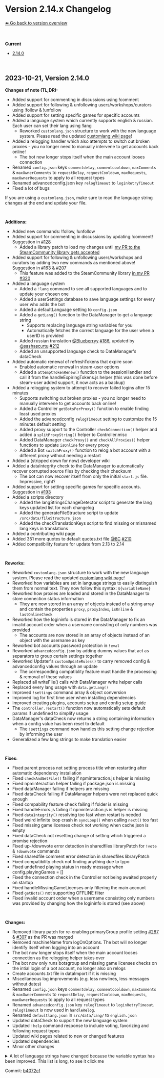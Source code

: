 # Version 2.14.x Changelog
[⬅️ Go back to version overview](../version_changelogs.md)

&nbsp;

**Current**  
- [2.14.0](#2.14.0)
  
&nbsp;

<a id="2.14.0"></a>

## **2023-10-21, Version 2.14.0**
**Changes of note (TL;DR):**  
- Added support for commenting in discussions using !comment
- Added support for following & unfollowing users/workshops/curators using !follow & !unfollow 
- Added support for setting specific games for specific accounts
- Added a language system which currently supports english & russian. Each user can set their lang using !lang
  - Reworked `customlang.json` structure to work with the new language system. Please read the updated [customlang wiki page](/docs/wiki/customlang_doc.md)!
- Added a relogging handler which also attempts to switch out broken proxies - you no longer need to manually intervene to get accounts back online!
  - The bot now longer stops itself when the main account looses connection
- Renamed `config.json` keys `commentdelay`, `commentcooldown`, `maxComments` & `maxOwnerComments` to `requestDelay`, `requestCooldown`, `maxRequests`, `maxOwnerRequests` to apply to all request types
- Renamed advancedconfig.json key `relogTimeout` to `loginRetryTimeout`
- Fixed a lot of bugs

If you are using a `customlang.json`, make sure to read the language string changes at the end and update your file.

&nbsp;
&nbsp;

**Additions:**
- Added new commands: !follow, !unfollow
- Added support for commenting in discussions by updating !comment! Suggestion in [#128](https://github.com/3urobeat/steam-comment-service-bot/issues/128)
  - Added a library patch to load my changes until [my PR to the SteamCommunity library gets accepted](https://github.com/DoctorMcKay/node-steamcommunity/pull/319)
- Added support for following & unfollowing users/workshops and curators by adding two new commands as mentioned above! Suggestion in [#163](https://github.com/3urobeat/steam-comment-service-bot/issues/163) & [#207](https://github.com/3urobeat/steam-comment-service-bot/issues/207)
  - This feature was added to the SteamCommunity library [in my PR #320](https://github.com/DoctorMcKay/node-steamcommunity/pull/320)
- Added a language system
  - Added a `!lang` command to see all supported languages and to update your chosen one
  - Added a userSettings database to save language settings for every user who adds the bot
  - Added a defaultLanguage setting to `config.json`
  - Added a `getLang()` function to the DataManager to get a language string
    - Supports replacing language string variables for you
    - Automatically fetches the correct language for the user when a userID is provided
  - Added russian translation [@Blueberryy](https://github.com/Blueberryy) [#186](https://github.com/3urobeat/steam-comment-service-bot/pull/186), updated by [@sashascurtu](https://github.com/sashascurtu) [#212](https://github.com/3urobeat/steam-comment-service-bot/pull/212)
  - Added an unsupported language check to DataManager's dataCheck
- Added automatic renewal of refreshTokens that expire soon
  - Enabled automatic renewal in steam-user options
  - Added a `attemptTokenRenew()` function to the sessionHandler and call it from the handleExpiringTokens.js helper (this was done before steam-user added support, it now acts as a backup)
- Added a relogging system to attempt to recover failed logins after 15 minutes
  - Supports switching out broken proxies - you no longer need to manually intervene to get accounts back online!
  - Added a Controller `getBotsPerProxy()` function to enable finding least used proxies
  - Added the advancedconfig `relogTimeout` setting to customize the 15 minutes default setting
  - Added proxy support to the Controller `checkConnection()` helper and added a `splitProxyString()` helper to Controller.misc
  - Added DataManager `checkProxy()` and `checkAllProxies()` helper functions to update `isOnline` for every proxy
  - Added a Bot `switchProxy()` function to relog a bot account with a different proxy without needing a restart
- Added a (stripped down for now) developer wiki
- Added a dataIntegrity check to the DataManager to automatically recover corrupted source files by checking their checksum
  - The bot can now recover itself from only the initial `start.js` file. Impressive, right?
- Added support for setting specific games for specific accounts. Suggestion in [#193](https://github.com/3urobeat/steam-comment-service-bot/issues/193)
- Added a scripts directory
  - Added the langStringsChangeDetector script to generate the lang keys updated list for each changelog
  - Added the generateFileStructure script to update `/src/data/fileStructure.json`
  - Added the checkTranslationKeys script to find missing or misnamed lang keys in translations
- Added a contributing wiki page
- Added 351 more quotes to default quotes.txt file [@8C](https://github.com/8C) [#210](https://github.com/3urobeat/steam-comment-service-bot/pull/210)
- Added compatibility feature for update from 2.13 to 2.14

&nbsp;

**Reworks:**
- Reworked `customlang.json` structure to work with the new language system. Please read the updated [customlang wiki page](/docs/wiki/customlang_doc.md)!
- Reworked how variables are set in language strings to easily distinguish them from normal text. They now follow this syntax: `${variableName}`
- Reworked how proxies are loaded and stored in the DataManager to store connection status information
  - They are now stored in an array of objects instead of a string array and contain the properties `proxy`, `proxyIndex`, `isOnline` & `lastOnlineCheck`
- Reworked how the logininfo is stored in the DataManager to fix an invalid account order when a username consisting of only numbers was provided
  - The accounts are now stored in an array of objects instead of an object with the username as key
- Reworked bot accounts password protection in `!eval`
- Reworked `advancedconfig.json` by adding dummy values that act as separators to group certain settings together
- Reworked Updater's `customUpdateRules()` to carry removed config & advancedconfig values through an update
  - The corresponding compatiblity feature must handle the processing & removal of these values
- Replaced all writeFile() calls with DataManager write helper calls
- Replaced every lang usage with `data.getLang()`
- Improved `!settings` command array & object conversion
- Improved log for first time user when installing dependencies
- Improved creating plugins, accounts setup and config setup guide
- The `controller.restart()` function now automatically sets default params if undefined to simplify usage
- DataManager's dataCheck now returns a string containing information when a config value has been reset to default
  - The `!settings` command now handles this setting change rejection by informing the user
- Generalized a few lang strings to make translation easier

&nbsp;

**Fixes:**
- Fixed parent process not setting process title when restarting after automatic dependency installation
- Fixed `checkAndGetFile()` failing if npminteraction.js helper is missing
- Fixed npminteraction helper failing if package.json is missing
- Fixed dataManager failing if helpers are missing
- Fixed dataCheck failing if DataManager helpers were not replaced quick enough
- Fixed compability feature check failing if folder is missing
- Fixed handleErrors.js failing if npminteraction.js is helper is missing
- Fixed `dataIntegrity()` resolving too fast when restart is needed
- Fixed weird infinite loop crash in `syncLoop()` when calling `next()` too fast
- Fixed missing game licenses check not working when cache.json is empty
- Fixed dataCheck not resetting change of setting which triggered a promise rejection
- Fixed up-/downvote error detection in sharedfiles libraryPatch for `!vote` & `!downvote` commands
- Fixed sharedfile comment error detection in sharedfiles libraryPatch
- Fixed compatibility check not finding anything due to typo
- Fixed undefined playing status in ready message when config.playingGames = []
- Fixed the connection check in the Controller not being awaited properly on startup
- Fixed handleMissingGameLicenses only filtering the main account
- Fixed `getBots()` not supporting OFFLINE filter
- Fixed invalid account order when a username consisting only numbers was provided by changing how the logininfo is stored (see above)

&nbsp;

**Changes:**
- Removed library patch for re-enabling primaryGroup profile setting [#287](https://github.com/DoctorMcKay/node-steamcommunity/pull/287) & [#307](https://github.com/DoctorMcKay/node-steamcommunity/pull/307) as the PR was merged
- Removed machineName from logOnOptions. The bot will no longer identify itself when logging into an account
- The bot now longer stops itself when the main account looses connection as the relogging helper takes over
- The bot now only runs botsgroup and missing game licenses checks on the intial login of a bot account, no longer also on relogs
- Create accounts.txt file in dataImport if it is missing
- Miscellaneous log improvements (e.g. less newlines, less messages without dates)
- Renamed `config.json` keys `commentdelay`, `commentcooldown`, `maxComments` & `maxOwnerComments` to `requestDelay`, `requestCooldown`, `maxRequests`, `maxOwnerRequests` to apply to all request types
- Renamed `advancedconfig.json` key `relogTimeout` to `loginRetryTimeout`. `relogTimeout` is now used in `handleRelog`.
- Renamed `defaultlang.json` in `src/data/lang/` to `english.json`
- Updated dataCheck to support the new language system
- Updated `!help` command response to include voting, favorizing and following request types
- Updated wiki pages related to new or changed features
- Updated dependencies
- Minor other changes

<details>
  <summary>A lot of language strings have changed because the variable syntax has been improved. This list is long, to see it click me</summary>

  - These language keys have been added:
    - langname
    - commentunsupportedtype
    - genericnoaccounts
    - genericrequestless
    - genericnotenoughavailableaccs
    - followprocessstarted
    - followsuccess
    - helpcommentowner
    - helpcommentuser
    - helpvote
    - helpfavorite
    - helpfollow
    - langcmdsupported
    - langcmdnotsupported
    - langcmdsuccess
    - settingscmdcouldnotconvert
    - settingscmdvaluereset
- These language keys have been removed:
    - votenoaccounts
    - voterequestless
    - votenotenoughavailableaccs
    - favoritenoaccounts
    - favoriterequestless
    - favoritenotenoughavailableaccs
    - helpcommentowner1
    - helpcommentowner2
    - helpcommentuser1
    - helpcommentuser2
    - helpping
    - helpjoingroup
- These language key's values have changed:
    - updaterautoupdatedisabled
    - commentcmdusageowner
    - commentcmdusageowner2
    - commentcmdusage
    - commentcmdusage2
    - commentrequesttoohigh
    - commentinvalidid
    - commentmissingnumberofcomments
    - commentzeroavailableaccs
    - commentnotenoughavailableaccs
    - commentnoaccounts
    - commentnounlimitedaccs
    - commentprocessstarted
    - commentfailedcmdreference
    - comment429stop
    - commentretrying
    - commentsuccess
    - voteprocessstarted
    - votesuccess
    - favoriteprocessstarted
    - favoritesuccess
    - useradded
    - userunfriend
    - userforceunfriend
    - commandnotfound
    - invalidnumber
    - invalidprofileid
    - invalidsharedfileid
    - idoncooldown
    - requestaborted
    - helpcommandlist
    - helpinfo
    - helpabort
    - helpabout
    - helpowner
    - helpreadothercmdshere
    - pingcmdmessage
    - ownercmdmsg
    - abortcmdnoprocess
    - abortcmdsuccess
    - resetcooldowncmdsuccess
    - settingscmdsamevalue
    - settingscmdvaluechanged
    - failedcmdnothingfound
    - failedcmdmsg
    - sessionscmdmsg
    - addfriendcmdacclimited
    - addfriendcmdsuccess
    - unfriendidcmdsuccess
    - unfriendallcmdpending
    - joingroupcmdsuccess
    - leavegroupcmdsuccess
    - leaveallgroupscmdpending
    - blockcmdsuccess
    - unblockcmdsuccess
    - childbotmessage

  This list was generated using my [langStringsChangeDetector.js](/scripts/langStringsChangeDetector.js) script.

</details>

Commit: [b4072cf](https://github.com/3urobeat/steam-comment-service-bot/commit/b4072cf)

&nbsp;